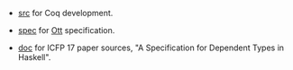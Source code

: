 - [src](src/FcEtt) for Coq development.

- [spec](spec/ett.ott) for [Ott](http://www.cl.cam.ac.uk/~pes20/ott/) specification.

- [doc](doc/icfp17) for ICFP 17 paper sources,
  "A Specification for Dependent Types in Haskell".
